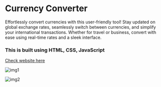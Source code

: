 <h1>Currency Converter</h1>
Effortlessly convert currencies with this user-friendly tool! Stay updated on global exchange rates, seamlessly switch between currencies, and simplify your international transactions. Whether for travel or business, convert with ease using real-time rates and a sleek interface.
<br>
<h3>This is built using HTML, CSS, JavaScript</h3>

<a href="https://currency-converter-six-zeta.vercel.app/"> Check website here </a>
<br>

![img1](https://github.com/adii-1902/Currency-Converter/assets/132136362/9324bcc1-75bf-412c-8bdc-305e7ef86fc7)

![img2](https://github.com/adii-1902/Currency-Converter/assets/132136362/f1dd9389-6fa6-43a6-a428-e5d6b4ea590c)
